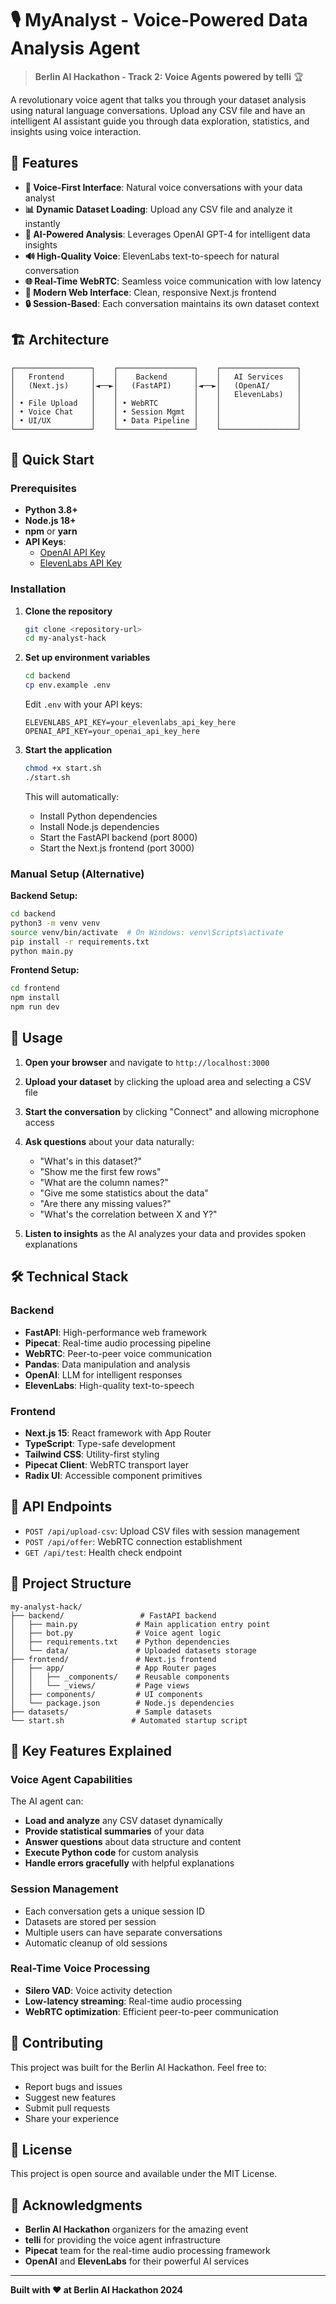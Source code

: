 # 🎙️ MyAnalyst - Voice-Powered Data Analysis Agent

> **Berlin AI Hackathon - Track 2: Voice Agents powered by telli** 🏆

A revolutionary voice agent that talks you through your dataset analysis using natural language conversations. Upload any CSV file and have an intelligent AI assistant guide you through data exploration, statistics, and insights using voice interaction.

## 🌟 Features

- **🎤 Voice-First Interface**: Natural voice conversations with your data analyst
- **📊 Dynamic Dataset Loading**: Upload any CSV file and analyze it instantly
- **🤖 AI-Powered Analysis**: Leverages OpenAI GPT-4 for intelligent data insights
- **🔊 High-Quality Voice**: ElevenLabs text-to-speech for natural conversation
- **🌐 Real-Time WebRTC**: Seamless voice communication with low latency
- **📱 Modern Web Interface**: Clean, responsive Next.js frontend
- **🔒 Session-Based**: Each conversation maintains its own dataset context

## 🏗️ Architecture

```
┌─────────────────┐    ┌─────────────────┐    ┌─────────────────┐
│   Frontend      │    │    Backend      │    │   AI Services   │
│   (Next.js)     │◄──►│   (FastAPI)     │◄──►│   (OpenAI/      │
│                 │    │                 │    │   ElevenLabs)   │
│ • File Upload   │    │ • WebRTC        │    │                 │
│ • Voice Chat    │    │ • Session Mgmt  │    │                 │
│ • UI/UX         │    │ • Data Pipeline │    │                 │
└─────────────────┘    └─────────────────┘    └─────────────────┘
```

## 🚀 Quick Start

### Prerequisites

- **Python 3.8+**
- **Node.js 18+**
- **npm** or **yarn**
- **API Keys**:
  - [OpenAI API Key](https://platform.openai.com/api-keys)
  - [ElevenLabs API Key](https://elevenlabs.io/speech-synthesis)

### Installation

1. **Clone the repository**
   ```bash
   git clone <repository-url>
   cd my-analyst-hack
   ```

2. **Set up environment variables**
   ```bash
   cd backend
   cp env.example .env
   ```
   
   Edit `.env` with your API keys:
   ```env
   ELEVENLABS_API_KEY=your_elevenlabs_api_key_here
   OPENAI_API_KEY=your_openai_api_key_here
   ```

3. **Start the application**
   ```bash
   chmod +x start.sh
   ./start.sh
   ```

   This will automatically:
   - Install Python dependencies
   - Install Node.js dependencies
   - Start the FastAPI backend (port 8000)
   - Start the Next.js frontend (port 3000)

### Manual Setup (Alternative)

**Backend Setup:**
```bash
cd backend
python3 -m venv venv
source venv/bin/activate  # On Windows: venv\Scripts\activate
pip install -r requirements.txt
python main.py
```

**Frontend Setup:**
```bash
cd frontend
npm install
npm run dev
```

## 📖 Usage

1. **Open your browser** and navigate to `http://localhost:3000`

2. **Upload your dataset** by clicking the upload area and selecting a CSV file

3. **Start the conversation** by clicking "Connect" and allowing microphone access

4. **Ask questions** about your data naturally:
   - "What's in this dataset?"
   - "Show me the first few rows"
   - "What are the column names?"
   - "Give me some statistics about the data"
   - "Are there any missing values?"
   - "What's the correlation between X and Y?"

5. **Listen to insights** as the AI analyzes your data and provides spoken explanations

## 🛠️ Technical Stack

### Backend
- **FastAPI**: High-performance web framework
- **Pipecat**: Real-time audio processing pipeline
- **WebRTC**: Peer-to-peer voice communication
- **Pandas**: Data manipulation and analysis
- **OpenAI**: LLM for intelligent responses
- **ElevenLabs**: High-quality text-to-speech

### Frontend
- **Next.js 15**: React framework with App Router
- **TypeScript**: Type-safe development
- **Tailwind CSS**: Utility-first styling
- **Pipecat Client**: WebRTC transport layer
- **Radix UI**: Accessible component primitives

## 🔧 API Endpoints

- `POST /api/upload-csv`: Upload CSV files with session management
- `POST /api/offer`: WebRTC connection establishment
- `GET /api/test`: Health check endpoint

## 📁 Project Structure

```
my-analyst-hack/
├── backend/                 # FastAPI backend
│   ├── main.py             # Main application entry point
│   ├── bot.py              # Voice agent logic
│   ├── requirements.txt    # Python dependencies
│   └── data/               # Uploaded datasets storage
├── frontend/               # Next.js frontend
│   ├── app/                # App Router pages
│   │   ├── _components/    # Reusable components
│   │   └── _views/         # Page views
│   ├── components/         # UI components
│   └── package.json        # Node.js dependencies
├── datasets/               # Sample datasets
└── start.sh               # Automated startup script
```

## 🎯 Key Features Explained

### Voice Agent Capabilities
The AI agent can:
- **Load and analyze** any CSV dataset dynamically
- **Provide statistical summaries** of your data
- **Answer questions** about data structure and content
- **Execute Python code** for custom analysis
- **Handle errors gracefully** with helpful explanations

### Session Management
- Each conversation gets a unique session ID
- Datasets are stored per session
- Multiple users can have separate conversations
- Automatic cleanup of old sessions

### Real-Time Voice Processing
- **Silero VAD**: Voice activity detection
- **Low-latency streaming**: Real-time audio processing
- **WebRTC optimization**: Efficient peer-to-peer communication

## 🤝 Contributing

This project was built for the Berlin AI Hackathon. Feel free to:
- Report bugs and issues
- Suggest new features
- Submit pull requests
- Share your experience

## 📄 License

This project is open source and available under the MIT License.

## 🙏 Acknowledgments

- **Berlin AI Hackathon** organizers for the amazing event
- **telli** for providing the voice agent infrastructure
- **Pipecat** team for the real-time audio processing framework
- **OpenAI** and **ElevenLabs** for their powerful AI services

---

**Built with ❤️ at Berlin AI Hackathon 2024**
